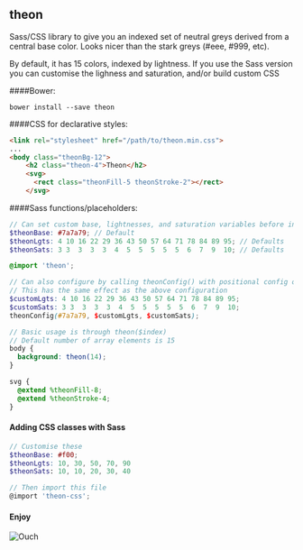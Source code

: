 ## theon

Sass/CSS library to give you an indexed set of neutral greys derived from a central base color.
Looks nicer than the stark greys (#eee, #999, etc).

By default, it has 15 colors, indexed by lightness. If you use the Sass version you can
customise the lighness and saturation, and/or build custom CSS

####Bower:
```shell
bower install --save theon
```

####CSS for declarative styles:

```html
<link rel="stylesheet" href="/path/to/theon.min.css">
...
<body class="theonBg-12">
    <h2 class="theon-4">Theon</h2>
    <svg>
      <rect class="theonFill-5 theonStroke-2"></rect>
    </svg>
```

####Sass functions/placeholders:
```scss
// Can set custom base, lightnesses, and saturation variables before including
$theonBase: #7a7a79; // Default
$theonLgts: 4 10 16 22 29 36 43 50 57 64 71 78 84 89 95; // Defaults
$theonSats: 3 3  3  3  3  4  5  5  5  5  5  6  7  9  10; // Defaults 

@import 'theon';

// Can also configure by calling theonConfig() with positional config options
// This has the same effect as the above configuration
$customLgts: 4 10 16 22 29 36 43 50 57 64 71 78 84 89 95;
$customSats: 3 3  3  3  3  4  5  5  5  5  5  6  7  9  10;
theonConfig(#7a7a79, $customLgts, $customSats); 

// Basic usage is through theon($index)
// Default number of array elements is 15
body {
  background: theon(14);
}

svg {
  @extend %theonFill-8;
  @extend %theonStroke-4;
}

```

#### Adding CSS classes with Sass

```scss
// Customise these
$theonBase: #f00;
$theonLgts: 10, 30, 50, 70, 90
$theonSats: 10, 10, 20, 30, 40

// Then import this file
@import 'theon-css';
```

#### Enjoy

![Ouch](http://img.pandawhale.com/112961-Ramsay-Snow-sausage-gif-Imgur-aNM9.gif)
